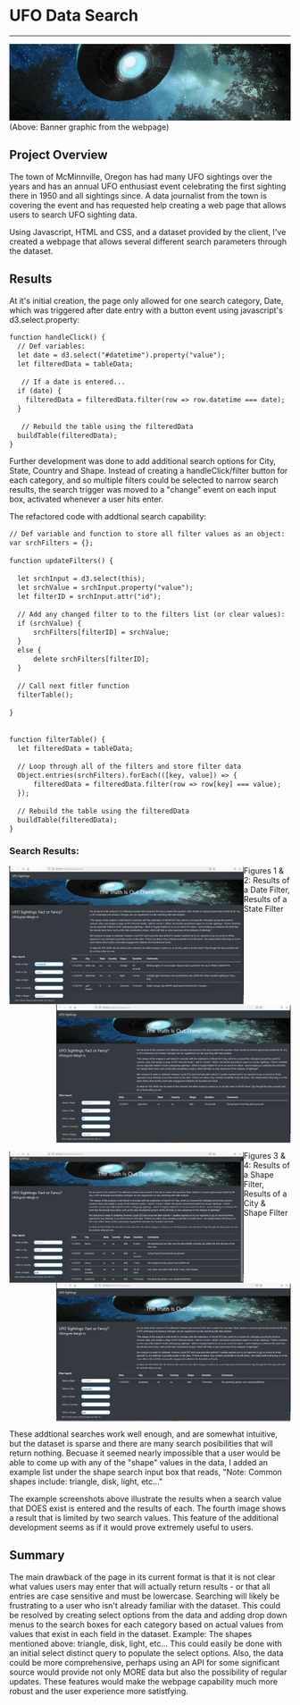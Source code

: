 
<!--                                                                                           Michelle Werner (6/19/2022)-->
# UFO Data Search
---

<!--![alt](resources/___.png)-->
<img src="https://github.com/miwermi/ufos/blob/main/static/images/banner.png" alt ="graphic: UFOs">
(Above: Banner graphic from the webpage)

## Project Overview

The town of McMinnville, Oregon has had many UFO sightings over the years and has an annual UFO enthusiast event celebrating the first sighting there in 1950 and all sightings since.  A data journalist from the town is covering the event and has requested help creating a web page that allows users to search UFO sighting data.

Using Javascript, HTML and CSS, and a dataset provided by the client, I've created a webpage that allows several different search parameters through the dataset.

## Results


At it's initial creation, the page only allowed for one search category, Date, which was triggered after date entry with a button event using javascript's d3.select.property: 

    function handleClick() {
      // Def variables:
      let date = d3.select("#datetime").property("value");
      let filteredData = tableData;

       // If a date is entered...
      if (date) {
        filteredData = filteredData.filter(row => row.datetime === date);
      }

       // Rebuild the table using the filteredData
      buildTable(filteredData);
    }
  

Further development was done to add additional search options for City, State, Country and Shape. Instead of creating a handleClick/filter button for each category,  and so multiple filters could be selected to narrow search results, the search trigger was moved to a "change" event on each input box, activated whenever a user hits enter.  

The refactored code with addtional search capability:

    // Def variable and function to store all filter values as an object:
    var srchFilters = {};

    function updateFilters() {

      let srchInput = d3.select(this);
      let srchValue = srchInput.property("value");
      let filterID = srchInput.attr("id");

      // Add any changed filter to to the filters list (or clear values):
      if (srchValue) {
          srchFilters[filterID] = srchValue;
      }
      else {
          delete srchFilters[filterID];
      }

      // Call next fitler function
      filterTable();

    }
  

    function filterTable() {
      let filteredData = tableData;

      // Loop through all of the filters and store filter data
      Object.entries(srchFilters).forEach(([key, value]) => {
          filteredData = filteredData.filter(row => row[key] === value);
      });  

      // Rebuild the table using the filteredData
      buildTable(filteredData);
    }
    
### Search Results:

<img src="https://github.com/miwermi/ufos/blob/main/static/images/datefilter.png" align="left" width="420" height="248" alt ="screenshot: Date Filter"><img src="https://github.com/miwermi/ufos/blob/main/static/images/statefilter.png" align="right" width="420" height="248" alt ="screenshot: State Filter">

Figures 1 & 2: Results of a Date Filter,  Results of a State Filter

<br clear="all" />
    
<img src="https://github.com/miwermi/ufos/blob/main/static/images/shapefilter.png" align="left" width="420" height="236" alt ="screenshot: Shape Filter"><img src="https://github.com/miwermi/ufos/blob/main/static/images/city+shapefilter.png" align="right" width="420" height="248" alt ="screenshot: City & Shape">

Figures 3 & 4: Results of a Shape Filter, Results of a City & Shape Filter
 
<br clear="all" /> 

These addtional searches work well enough, and are somewhat intuitive, but the dataset is sparse and there are many search posibilities that will return nothing. Becuase it seemed nearly impossible that a user would be able to come up with any of the "shape" values in the data, I added an example list under the shape search input box that reads, "Note: Common shapes include: triangle, disk, light, etc..."

The example screenshots above illustrate the results when a search value that DOES exist is entered and the results of each.  The fourth image shows a result that is limited by two search values.  This feature of the additional development seems as if it would prove extremely useful to users.


## Summary

The main drawback of the page in its current format is that it is not clear what values users may enter that will actually return results - or that all entries are case sensitive and must be lowercase. Searching will likely be frustrating to a user who isn't already familiar with the dataset. This could be resolved by creating select options from the data and adding drop down menus to the search boxes for each category based on actual values from values that exist in each field in the dataset.  Example: The shapes mentioned above: triangle, disk, light, etc...  This could easily be done with an initial select distinct query to populate the select options.
Also, the data could be more comprehensive, perhaps using an API for some significant source would provide not only MORE data but also the possibility of regular updates. These features would make the webpage capability much more robust and the user experience more satistfying.
